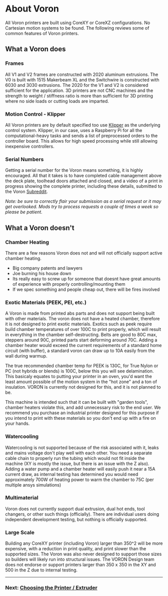 # About Voron

All Voron printers are built using CoreXY or CoreXZ configurations.  No Cartesian motion systems to be found.  The following reviews some of common features of Voron printers.

## What a Voron does

### Frames

All V1 and V2 frames are constructed with 2020 aluminum extrusions.  The V0 is built with 1515 Makerbeam XL and the Switchwire is constructed with 6030 and 3030 extrusions.  The 2020 for the V1 and V2 is considered sufficient for the application.  3D printers are not CNC machines and the strength to weight / stiffness ratio is more than sufficient for 3D printing where no side loads or cutting loads are imparted.

### Motion Control - Klipper

All Voron printers are by default specified too use [Klipper](https://www.klipper3d.org/Overview.html) as the underlying control system. Klipper, in our case, uses a Raspberry Pi for all the computational-heavy tasks and sends a list of preprocessed orders to the controller board. This allows for high speed processing while still allowing inexpensive controllers.

### Serial Numbers

Getting a serial number for the Voron means something, it is highly encouraged. All that it takes is to have completed cable management above the deck plate, toolhead doors attached and closed, and a video of a print in progress showing the complete printer, including these details, submitted to the Voron [Subreddit](https://www.reddit.com/r/voroncorexy/).

*Note: be sure to correctly flair your submission as a serial request or it may get overlooked. Mods try to process requests a couple of times a week so please be patient.*

## What a Voron doesn't

### Chamber Heating

There are a few reasons Voron does not and will not officially support active chamber heating.

* Big company patents and lawyers
* Joe burning his house down
* Its really easy to screw up for someone that doesnt have great amounts of experience with properly controlling/mounting them
* If we spec something and people cheap out, there will be fires involved

### Exotic Materials (PEEK, PEI, etc.)

A Voron is made from printed abs parts and does not support being built with other materials. The voron does not have a heated chamber, therefore it is not designed to print exotic materials. Exotics such as peek require build chamber temperatures of over 100C to print properly, which will result in everything in the chamber self-destructing. Belts are good to 80C max, steppers around 90C, printed parts start deforming around 70C. Adding a chamber heater would exceed the current requirements of a standard home circuit (with buffer), a standard voron can draw up to 10A easily from the wall during warmup.

The true recommended chamber temp for PEEK is 130C, for True Nylon or PC (not hybrids or blends) is 100C, below this you will see delamination. This basicaly equates to putting your printer in an oven, you'd want the least amount possible of the motion system in the "hot zone" and a ton of insulation. VORON is currently not designed for this, and it is not planned to be.

This machine is intended such that it can be built with "garden tools", chamber heaters violate this, and add unnecessary risk to the end user. We recommend you purchase an industrial printer designed for this purpose if you intend to print with these materials so you don't end up with a fire on your hands.

### Watercooling

Watercooling is not supported because of the risk associated with it, leaks and mains voltage don't play well with each other. You need a separate cable chain to properly run the tubing which would not fit inside the machine (XY is mostly the issue, but there is an issue with the Z also).  Adding a water pump and a chamber heater will easily push it near a 15A current draw, as internal testing has determined you would need approximately 700W of heating power to warm the chamber to 75C (per multiple ansys simulations)

### Multimaterial

Voron does not currently support dual extrusion, dual hot ends, tool changers, or other such things (officially).  There are individual users doing independent development testing, but nothing is officially supported.

### Large Scale

Building any CoreXY printer (including Voron) larger than 350^2 will be more expensive, with a reduction in print quality, and print slower than the supported sizes. The Voron was also never designed to support those sizes so builders will likely run into structural issues. The VORON Design team does not endorse or support printers larger than 350 x 350 in the XY and 500 in the Z due to internal testing.

---

### Next: [Choosing the Printer / Extruder](./hardware/README.md)
